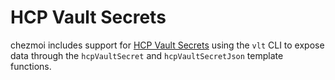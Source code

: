# HCP Vault Secrets

chezmoi includes support for [HCP Vault
Secrets](https://developer.hashicorp.com/hcp/docs/vault-secrets) using the `vlt`
CLI to expose data through the `hcpVaultSecret` and `hcpVaultSecretJson`
template functions.
